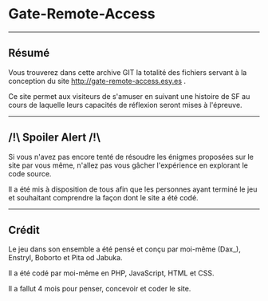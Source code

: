 Gate-Remote-Access
===================


----------
Résumé
-------------
Vous trouverez dans cette archive GIT la totalité des fichiers servant à la conception du site http://gate-remote-access.esy.es .

Ce site permet aux visiteurs de s'amuser en suivant une histoire de SF au cours de laquelle leurs capacités de réflexion seront mises à l'épreuve.

----------
/!\ Spoiler Alert /!\
-------------
Si vous n'avez pas encore tenté de résoudre les énigmes proposées sur le site par vous même, n'allez pas vous gâcher l'expérience en explorant le code source.

Il a été mis à disposition de tous afin que les personnes ayant terminé le jeu et souhaitant comprendre la façon dont le site a été codé.

----------
Crédit
-------------
Le jeu dans son ensemble a été pensé et conçu par moi-même (Dax_), Enstryl, Boborto et Pita od Jabuka.

Il a été codé par moi-même en PHP, JavaScript, HTML et CSS.

Il a fallut 4 mois pour penser, concevoir et coder le site.
